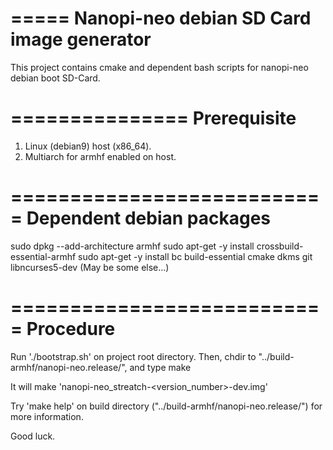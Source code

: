 =====
Nanopi-neo debian SD Card image generator
=====

This project contains cmake and dependent bash scripts for nanopi-neo debian boot SD-Card.

===============
 Prerequisite
===============

1. Linux (debian9) host (x86_64).
2. Multiarch for armhf enabled on host.

===========================
 Dependent debian packages 
===========================

sudo dpkg --add-architecture armhf
sudo apt-get -y install crossbuild-essential-armhf
sudo apt-get -y install bc build-essential cmake dkms git libncurses5-dev
(May be some else...)

===========================
 Procedure
===========================

Run './bootstrap.sh' on project root directory.
Then, chdir to "../build-armhf/nanopi-neo.release/", and type make

It will make 'nanopi-neo_streatch-<version_number>-dev.img'

Try 'make help' on build directory ("../build-armhf/nanopi-neo.release/") for more information.

Good luck.



